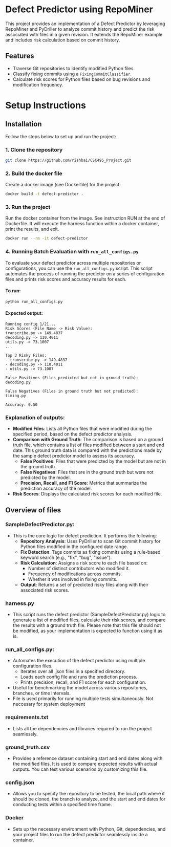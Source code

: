 # Defect Predictor using RepoMiner

This project provides an implementation of a Defect Predictor by leveraging RepoMiner and PyDriller to analyze commit history and predict the risk associated with files in a given revision. It extends the RepoMiner example and includes risk calculation based on commit history.

## Features
- Traverse Git repositories to identify modified Python files.
- Classify fixing commits using a `FixingCommitClassifier`.
- Calculate risk scores for Python files based on bug revisions and modification frequency.

# Setup Instructions


## Installation
Follow the steps below to set up and run the project:

### 1. Clone the repository

```bash
git clone https://github.com/rishbai/CSC495_Project.git
```

### 2. Build the docker file
Create a docker image (see Dockerfile) for the project: 
```bash
docker build -t defect-predictor .
```

### 3. Run the project
Run the docker container from the image. See instruction RUN at the end of Dockerfile. It will execute the harness function within a docker container, print the results, and exit.
```bash
docker run --rm -it defect-predictor
```
### 4. Running Batch Evaluation with `run_all_configs.py`

To evaluate your defect predictor across multiple repositories or configurations, you can use the `run_all_configs.py` script. This script automates the process of running the predictor on a series of configuration files and prints risk scores and accuracy results for each.

#### To run:

```bash
python run_all_configs.py
```


  #### Expected output:
  ```plaintext
  Running config 1/21...
Risk Scores (File Name -> Risk Value):
transcribe.py -> 149.4837
decoding.py -> 110.4011
utils.py -> 73.1007
...

Top 3 Risky Files:
  - transcribe.py -> 149.4837
  - decoding.py -> 110.4011
  - utils.py -> 73.1007

False Positives (Files predicted but not in ground truth):
decoding.py

False Negatives (Files in ground truth but not predicted):
timing.py

Accuracy: 0.50

  ```

  ### Explanation of outputs:
  - **Modified Files**: Lists all Python files that were modified during the specified period, based on the defect predictor analysis.
  - **Comparison with Ground Truth**: 
    The comparison is based on a ground truth file, which contains a list of files modified between a start and end date. This ground truth data is compared with the predictions made by the sample defect predictor model to assess its accuracy.
    - **False Positives**: Files that were predicted by the model but are not in the ground truth.
    - **False Negatives**: Files that are in the ground truth but were not predicted by the model.
    - **Precision, Recall, and F1 Score**: Metrics that summarize the prediction accuracy of the model.
  - **Risk Scores**: Displays the calculated risk scores for each modified file.
  

## Overview of files

  ### SampleDefectPredictor.py:
  - This is the core logic for defect prediction. It performs the following:
    - **Repository Analysis**: Uses PyDriller to scan Git commit history for Python files modified in the configured date range.
    - **Fix Detection**: Tags commits as fixing commits using a rule-based keyword search (e.g., "fix", "bug", "issue").
    - **Risk Calculation**: Assigns a risk score to each file based on:
      - Number of distinct contributors who modified it.
      - Frequency of modifications across commits.
      - Whether it was involved in fixing commits.
    - **Output**: Returns a set of predicted risky files along with their associated risk scores.
  ### harness.py
  - This script runs the defect predictor (SampleDefectPredictor.py) logic to generate a list of modified files, calculate their risk scores, and compare the results with a ground truth file. Please note that this file should not be modified, as your implementation is expected to function using it as is.
 ### run_all_configs.py:
  - Automates the execution of the defect predictor using multiple configuration files.
    - Iterates over all .json files in a specified directory.
    - Loads each config file and runs the prediction process.
    - Prints precision, recall, and F1 score for each configuration.
  - Useful for benchmarking the model across various repositories, branches, or time intervals.
  - File is used primarily for running multiple tests simultaneously. Not neccesary for system deployment
  ### requirements.txt
  - Lists all the dependencies and libraries required to run the project seamlessly.
  ### ground_truth.csv
  - Provides a reference dataset containing start and end dates along with the modified files. It is used to compare expected results with actual outputs. You can test various scenarios by customizing this file.
  ### config.json
  - Allows you to specify the repository to be tested, the local path where it should be cloned, the branch to analyze, and the start and end dates for conducting tests within a specified time frame.
  ### Docker 
  - Sets up the necessary environment with Python, Git, dependencies, and your project files to run the defect predictor seamlessly inside a container.
